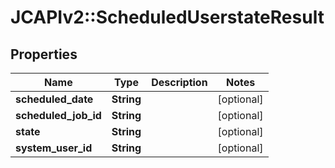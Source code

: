 # JCAPIv2::ScheduledUserstateResult

## Properties
Name | Type | Description | Notes
------------ | ------------- | ------------- | -------------
**scheduled_date** | **String** |  | [optional] 
**scheduled_job_id** | **String** |  | [optional] 
**state** | **String** |  | [optional] 
**system_user_id** | **String** |  | [optional] 

